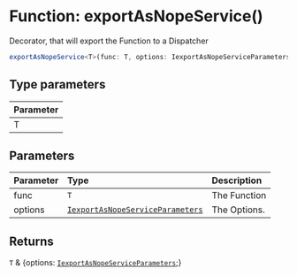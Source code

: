 # Function: exportAsNopeService()

Decorator, that will export the Function to a Dispatcher

```ts
exportAsNopeService<T>(func: T, options: IexportAsNopeServiceParameters): T & {options: IexportAsNopeServiceParameters;}
```

## Type parameters

| Parameter |
| :-------- |
| T         |

## Parameters

| Parameter | Type                                                                                      | Description  |
| :-------- | :---------------------------------------------------------------------------------------- | :----------- |
| func      | `T`                                                                                       | The Function |
| options   | [`IexportAsNopeServiceParameters`](../types/type-alias.IexportAsNopeServiceParameters.md) | The Options. |

## Returns

`T` & \{options: [`IexportAsNopeServiceParameters`](../types/type-alias.IexportAsNopeServiceParameters.md);}
